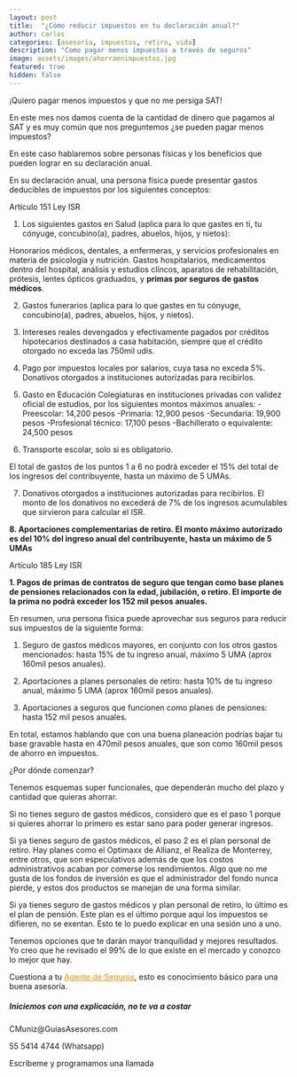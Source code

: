 ```yaml
---
layout: post
title:  "¿Cómo reducir impuestos en tu declaración anual?"
author: carlos
categories: [asesoría, impuestos, retiro, vida]
description: "Como pagar menos impuestos a través de seguros"
image: assets/images/ahorraenimpuestos.jpg
featured: true
hidden: false
---
```


¡Quiero pagar menos impuestos y que no me persiga SAT!

En este mes nos damos cuenta de la cantidad de dinero que pagamos al SAT  y es muy común que nos preguntemos ¿se pueden pagar menos impuestos?

En este caso hablaremos sobre personas físicas y los beneficios que pueden lograr en su declaración anual.

En su declaración anual, una persona física puede presentar gastos deducibles de impuestos por los siguientes conceptos: 

Artículo 151 Ley ISR

1. Los siguientes gastos en Salud (aplica para lo que gastes en ti, tu cónyuge, concubino(a), padres, abuelos, hijos, y nietos):

Honorarios médicos, dentales, a enfermeras, y servicios profesionales en materia de psicología y nutrición.
Gastos hospitalarios, medicamentos dentro del hospital, análisis y estudios clíncos, aparatos de rehabilitación, prótesis, lentes ópticos graduados, y <b>primas por seguros de gastos médicos</b>.

2. Gastos funerarios (aplica para lo que gastes en tu cónyuge, concubino(a), padres, abuelos, hijos, y nietos).

3. Intereses reales devengados y efectivamente pagados por créditos hipotecarios destinados a casa habitación, siempre que el crédito otorgado no exceda las 750mil udis.

4.  Pago por impuestos locales por salarios, cuya tasa no exceda 5%.
Donativos otorgados a instituciones autorizadas para recibirlos.

5. Gasto en Educación
Colegiaturas en instituciones privadas con validez oficial de estudios, por los siguientes montos máximos anuales:
-Preescolar: 14,200 pesos
-Primaria: 12,900 pesos
-Secundaria: 19,900 pesos
-Profesional técnico: 17,100 pesos
-Bachillerato o equivalente: 24,500 pesos

6. Transporte escolar, solo si es obligatorio.

El total de gastos de los puntos 1 a 6 no podrá exceder el 15% del total de los ingresos del contribuyente, hasta un máximo de 5 UMAs.

7. Donativos otorgados a instituciones autorizadas para recibirlos. El monto de los donativos no excederá de 7% de los ingresos acumulables que sirvieron para calcular el ISR.

<b>8. Aportaciones complementarias de retiro. El monto máximo autorizado es del 10% del ingreso anual del contribuyente, hasta un máximo de 5 UMAs</b>

Artículo 185 Ley ISR

<b>1. Pagos de primas de contratos de seguro que tengan como base planes de pensiones relacionados con la edad, jubilación, o retiro. El importe de la prima no podrá exceder los 152 mil pesos anuales. </b>

En resumen, una persona física puede aprovechar sus seguros para reducir sus impuestos de la siguiente forma:

1. Seguro de gastos médicos mayores, en conjunto con los otros gastos mencionados: hasta 15% de tu ingreso anual, máximo 5 UMA (aprox 160mil pesos anuales). 

2. Aportaciones a planes personales de retiro: hasta 10% de tu ingreso anual, máximo 5 UMA (aprox 160mil pesos anuales).

3. Aportaciones a seguros que funcionen como planes de pensiones: hasta 152 mil pesos anuales.

En total, estamos hablando que con una buena planeación podrías bajar tu base gravable hasta en 470mil pesos anuales, que son como 160mil pesos de ahorro en impuestos.

¿Por dónde comenzar?

Tenemos esquemas super funcionales, que dependerán mucho del plazo y cantidad que quieras ahorrar. 

Si no tienes seguro de gastos médicos, considero que es el paso 1 porque si quieres ahorrar lo primero es estar sano para poder generar ingresos.

Si ya tienes seguro de gastos médicos, el paso 2 es el plan personal de retiro. Hay planes como el Optimaxx de Allianz, el Realiza de Monterrey, entre otros, que son especulativos además de que los costos administrativos acaban por comerse los rendimientos. Algo que no me gusta de los fondos de inversión es que el administrador del fondo nunca pierde, y estos dos productos se manejan de una forma similar.

Si ya tienes seguro de gastos médicos y plan personal de retiro, lo último es el plan de pensión. Este plan es el último porque aquí los impuestos se difieren, no se exentan. Esto te lo puedo explicar en una sesión uno a uno.

Tenemos opciones que te darán mayor tranquilidad y mejores resultados. Yo creo que he revisado el 99% de lo que existe en el mercado y conozco lo mejor que hay. 

Cuestiona a tu <a href="https://explicamiseguro.com/about" style="color: #FF8C00">Agente de Seguros</a>, esto es conocimiento básico para una buena asesoría.


<div class="col-md-4">

<div class="sticky-top sticky-top-80">
<h5>Iniciemos con una explicación, no te va a costar</h5>
  
<p><i class="far fa-envelope"></i> CMuniz@GuiasAsesores.com</p>
<p>55 5414 4744 (Whatsapp)</p>
<p>Escríbeme y programamos una llamada</p>

</div>
</div>
